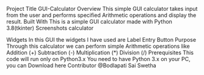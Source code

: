 Project Title
GUI-Calculator
Overview
This simple GUI calculator takes input from the user and performs specified Arithmetic operations and display the result.
Built With
This is a simple GUI calculator made with Python 3.8(tkinter)
Screenshots
calculator

Widgets
In this GUI the widgets I have used are
Label
Entry
Button
Purpose
Through this calculator we can perform simple Arithmetic operations like
Addition (+)
Subtraction (-)
Multiplication (*)
Division (/)
Prerequisites
This code will run only on Python3.x
You need to have Python 3.x on your PC, you can Download here
Contributor
@Bodlapati Sai Swetha
